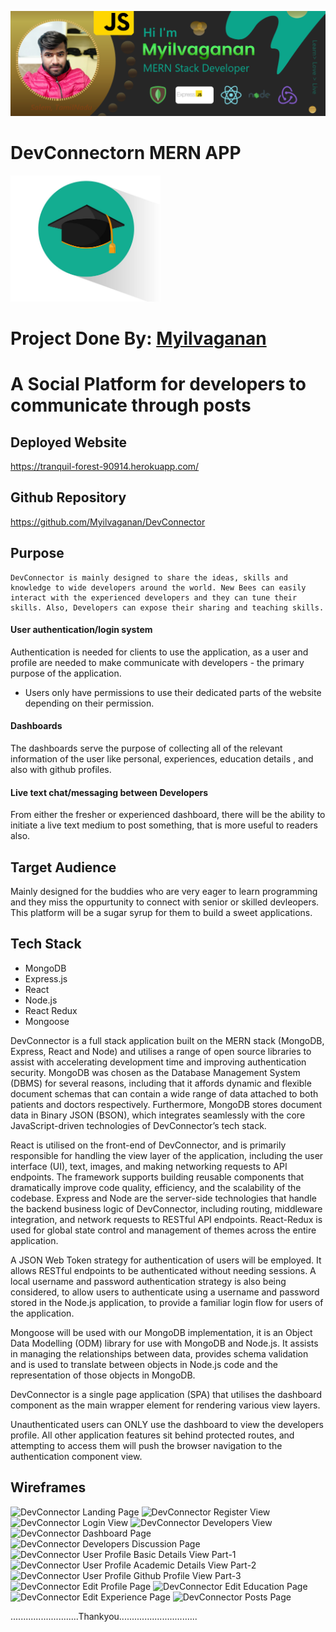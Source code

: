 [![Header](https://github.com/Myilvaganan/DevConnector/blob/main/ProfileHeader.png "Header")](https://github.com/Myilvaganan/)

# DevConnectorn MERN APP

<img src="./logo.jpg" width="240"/>

# Project Done By:  <a href="https://github.com/Myilvaganan" noreferrer target="_blank">Myilvaganan</a>

# A Social Platform for developers to communicate through posts

## Deployed Website

https://tranquil-forest-90914.herokuapp.com/

## Github Repository

https://github.com/Myilvaganan/DevConnector

## Purpose

	DevConnector is mainly designed to share the ideas, skills and knowledge to wide developers around the world. New Bees can easily interact with the experienced developers and they can tune their skills. Also, Developers can expose their sharing and teaching skills.

#### User authentication/login system

Authentication is needed for clients to use the application, as a user and profile are needed to make communicate with developers - the primary purpose of the application. 

- Users only have permissions to use their dedicated parts of the website depending on their permission.


#### Dashboards

The dashboards serve the purpose of collecting all of the relevant information of the user like personal, experiences, education details , and also with github profiles.

#### Live text chat/messaging between Developers

From either the fresher or experienced dashboard, there will be the ability to initiate a live text medium to post something, that is more useful to readers also.

## Target Audience

Mainly designed for the buddies who are very eager to learn programming and they miss the oppurtunity to connect with senior or skilled devleopers. This platform will be a sugar syrup for them to build a sweet applications.

## Tech Stack

- MongoDB
- Express.js
- React
- Node.js
- React Redux
- Mongoose


DevConnector is a full stack application built on the MERN stack (MongoDB, Express, React and Node) and utilises a range of open source libraries to assist with accelerating development time and improving authentication security. MongoDB was chosen as the Database Management System (DBMS) for several reasons, including that it affords dynamic and flexible document schemas that can contain a wide range of data attached to both patients and doctors respectively. Furthermore, MongoDB stores document data in Binary JSON (BSON), which integrates seamlessly with the core JavaScript-driven technologies of DevConnector’s tech stack.

React is utilised on the front-end of DevConnector, and is primarily responsible for handling the view layer of the application, including the user interface (UI), text, images, and making networking requests to API endpoints. The framework supports building reusable components that dramatically improve code quality, efficiency, and the scalability of the codebase. Express and Node are the server-side technologies that handle the backend business logic of DevConnector, including routing, middleware integration, and network requests to RESTful API endpoints. React-Redux is used for global state control and management of themes across the entire application.

A JSON Web Token strategy for authentication of users will be employed. It allows RESTful endpoints to be authenticated without needing sessions. A local username and password authentication strategy is also being considered, to allow users to authenticate using a username and password stored in the Node.js application, to provide a familiar login flow for users of the application. 

Mongoose will be used with our MongoDB implementation, it is an Object Data Modelling (ODM) library for use with MongoDB and Node.js. It assists in managing the relationships between data, provides schema validation and is used to translate between objects in Node.js code and the representation of those objects in MongoDB.


DevConnector is a single page application (SPA) that utilises the dashboard component as the main wrapper element for rendering various view layers.

Unauthenticated users can ONLY use the dashboard to view the developers profile. All other application features sit behind protected routes, and attempting to access them will push the browser navigation to the authentication component view.

## Wireframes

![DevConnector Landing Page](docs/DevConnector.jpg)
![DevConnector Register View](docs/RegisterPage.jpg)
![DevConnector Login View](docs/LoginPage.jpg)
![DevConnector Developers View](docs/DevelopersPage.jpg)
![DevConnector Dashboard Page](docs/DashboardPage.jpg)
![DevConnector Developers Discussion Page](docs/DiscussionPage.jpg)
![DevConnector User Profile Basic Details View Part-1](docs/ProfilePage1.jpg)
![DevConnector User Profile Academic Details View Part-2](docs/ProfilePage2.jpg)
![DevConnector User Profile Github Profile View Part-3](docs/ProfilePage3.jpg)
![DevConnector Edit Profile Page](docs/ModifyProfilePage.jpg)
![DevConnector Edit Education Page](docs/EducationPage.jpg)
![DevConnector Edit Experience Page](docs/ExperiencePage.jpg)
![DevConnector Posts Page](docs/PostsPage.jpg)



...........................Thankyou...............................
